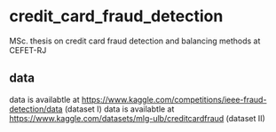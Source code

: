 # credit_card_fraud_detection
MSc. thesis on credit card fraud detection and balancing methods at CEFET-RJ

## data
data is availabtle at https://www.kaggle.com/competitions/ieee-fraud-detection/data (dataset I)
data is availabtle at https://www.kaggle.com/datasets/mlg-ulb/creditcardfraud (dataset II)
